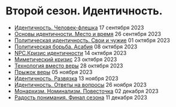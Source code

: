 # Второй сезон. Идентичность.

- [Идентичность. Человек-флешка](your-flash-memory-card-with-identity.md) 17 сентября 2023
- [Основы идентичности. Место и время](placeandtime.md) 26 сентября 2023
- [Политическая идентичность. Свои и чужие](political-identity.md) 01 октября 2023
- [Политическая борьба. Асабия](asabiya.md) 08 октября 2023
- [NPC.Кризис идентичности](the-crisis-of-identity.md) 14 октября 2023
- [Миметический кризис](mimetic.md) 23 октября 2023
- [Технология вместо веры](technology-instead-of-faith.md) 28 октября 2023
- [Прыжок веры](a-leap-of-faith.md) 05 ноября 2023
- [Идентичность. Развязка](identity-conclusion.md) 13 ноября 2023
- [Идентичность. Ответы на вопросы](identity-qa.md) 26 ноября 2023
- [Монархизм. Номинализм. Повесточка](monarchs-and-agenda.md) 02 декабря 2023
- [Радость понимания. Финал сезона](the-joy-of-understanding.md) 11 декабря 2023
